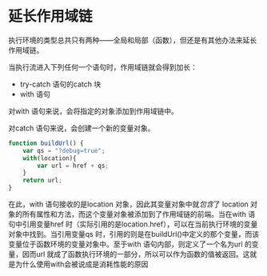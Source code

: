 # 延长作用域链

执行环境的类型总共只有两种——全局和局部（函数），但还是有其他办法来延长作用域链。

当执行流进入下列任何一个语句时，作用域链就会得到加长：

* try-catch 语句的catch 块
* with 语句

对with 语句来说，会将指定的对象添加到作用域链中。

对catch 语句来说，会创建一个新的变量对象。

```javascript
function buildUrl() {
	var qs = "?debug=true";
	with(location){
		var url = href + qs;
	}
	return url;
}
```

在此，with 语句接收的是location 对象，因此其变量对象中就*包含*了 location 对象的所有属性和方法，而这个变量对象被添加到了作用域链的前端。当在with 语句中引用变量href 时（实际引用的是location.href），可以在当前执行环境的变量对象中找到。当引用变量qs 时，引用的则是在buildUrl()中定义的那个变量，而该变量位于函数环境的变量对象中。至于with 语句内部，则定义了一个名为url 的变量，因而url 就成了函数执行环境的一部分，所以可以作为函数的值被返回。这就是为什么使用with会被说成是消耗性能的原因
